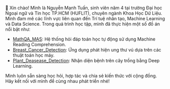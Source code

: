 👋 Xin chào! Mình là Nguyễn Mạnh Tuấn, sinh viên năm 4 tại trường Đại học Ngoại ngữ và Tin học TP.HCM (HUFLIT), chuyên ngành Khoa Học Dữ Liệu. 
Mình đam mê các lĩnh vực liên quan đến Trí tuệ nhân tạo, Machine Learning và Data Science. Trong quá trình học tập, mình đã thực hiện một số đồ án nổi bật như:

- [MathQA_MAS](https://github.com/nguyenmanhtuan2004/MathQA_MAS): Hệ thống hỏi đáp toán học tự động sử dụng Machine Reading Comprehension.
- [Breast_Cancer_Detection](https://github.com/nguyenmanhtuan2004/Breast_Cancer_Detection): Ứng dụng phát hiện ung thư vú dựa trên các thuật toán học máy.
- [Plant_Deasease_Detection](https://github.com/nguyenmanhtuan2004/Plant_Deasease_Detection): Nhận diện bệnh trên cây trồng bằng Deep Learning.

Mình luôn sẵn sàng học hỏi, hợp tác và chia sẻ kiến thức với cộng đồng. Hãy kết nối với mình để cùng nhau phát triển nhé!
